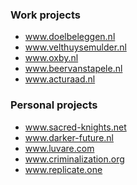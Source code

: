 ### Work projects

- www.doelbeleggen.nl
- www.velthuysemulder.nl
- www.oxby.nl
- www.beervanstapele.nl
- www.acturaad.nl

### Personal projects

- www.sacred-knights.net
- www.darker-future.nl
- www.luvare.com
- www.criminalization.org
- www.replicate.one
